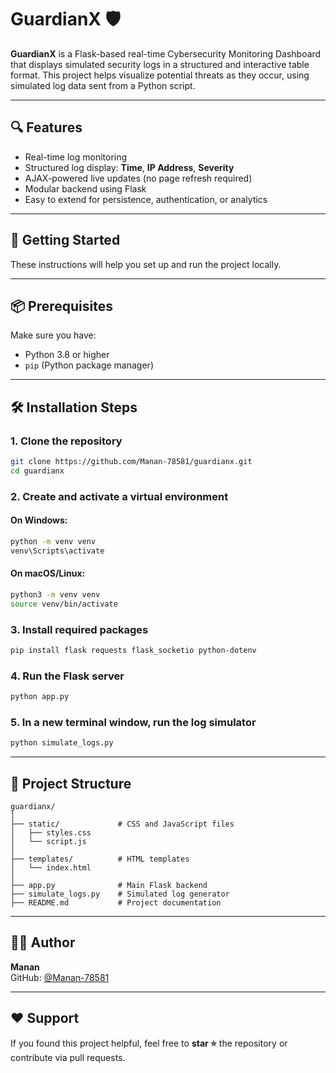 # GuardianX 🛡️

**GuardianX** is a Flask-based real-time Cybersecurity Monitoring Dashboard that displays simulated security logs in a structured and interactive table format. This project helps visualize potential threats as they occur, using simulated log data sent from a Python script.

---

## 🔍 Features

- Real-time log monitoring  
- Structured log display: **Time**, **IP Address**, **Severity**  
- AJAX-powered live updates (no page refresh required)  
- Modular backend using Flask  
- Easy to extend for persistence, authentication, or analytics  

---

## 🚀 Getting Started

These instructions will help you set up and run the project locally.

---

## 📦 Prerequisites

Make sure you have:

- Python 3.8 or higher  
- `pip` (Python package manager)  

---

## 🛠️ Installation Steps

### 1. Clone the repository

```bash
git clone https://github.com/Manan-78581/guardianx.git
cd guardianx
```

### 2. Create and activate a virtual environment

#### On Windows:

```bash
python -m venv venv
venv\Scripts\activate
```

#### On macOS/Linux:

```bash
python3 -m venv venv
source venv/bin/activate
```

### 3. Install required packages

```bash
pip install flask requests flask_socketio python-dotenv
```

### 4. Run the Flask server

```bash
python app.py
```

### 5. In a new terminal window, run the log simulator

```bash
python simulate_logs.py
```

---

## 📂 Project Structure

```
guardianx/
│
├── static/             # CSS and JavaScript files
│   ├── styles.css
│   └── script.js
│
├── templates/          # HTML templates
│   └── index.html
│
├── app.py              # Main Flask backend
├── simulate_logs.py    # Simulated log generator
├── README.md           # Project documentation
```

---

## 🧑‍💻 Author

**Manan**  
GitHub: [@Manan-78581](https://github.com/Manan-78581)

---

## ❤️ Support

If you found this project helpful, feel free to **star ⭐** the repository or contribute via pull requests.
